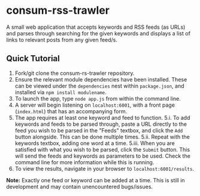 # consum-rss-trawler

A small web application that accepts keywords and RSS feeds (as URLs) and parses through searching for the given keywords and displays a list of links to relevant posts from any given feed/s.

## Quick Tutorial

1. Fork/git clone the consum-rs-trawler repository.
2. Ensure the relevant module dependencies have been installed. These can be viewed under the `dependencies` nest within `package.json`, and installed via `npm install modulename`.
3. To launch the app, type `node app.js` from within the command line.
4. A server will begin listening on `localhost:6001`, with a front page (`index.html`) that has an accompanying form.
5. The app requires at least one keyword and feed to function. 
  5.i. To add keywords and feeds to be parsed through, paste a URL directly to the feed you wish to be parsed in the "Feeds" textbox, and click the `Add` button alongside. This can be done multiple times.
  5.ii. Repeat with the keywords textbox, adding one word at a time.
  5.iii. When you are satisfied with what you wish to be parsed, click the `Submit` button. This will send the feeds and keywords as parameters to be used. Check the command line for more information while this is running.
6. To view the results, navigate in your browser to `localhost:6001/results`.

**Note:** Exactly one feed or keyword can be added at a time. This is still in development and may contain unencountered bugs/issues.
  


